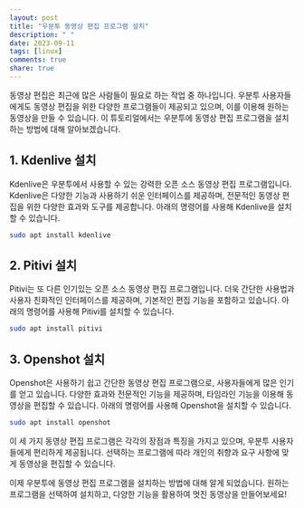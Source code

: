 ```yaml
---
layout: post
title: "우분투 동영상 편집 프로그램 설치"
description: " "
date: 2023-09-11
tags: [linux]
comments: true
share: true
---
```


동영상 편집은 최근에 많은 사람들이 필요로 하는 작업 중 하나입니다. 우분투 사용자들에게도 동영상 편집을 위한 다양한 프로그램들이 제공되고 있으며, 이를 이용해 원하는 동영상을 만들 수 있습니다. 이 튜토리얼에서는 우분투에 동영상 편집 프로그램을 설치하는 방법에 대해 알아보겠습니다.

## 1. Kdenlive 설치

Kdenlive은 우분투에서 사용할 수 있는 강력한 오픈 소스 동영상 편집 프로그램입니다. Kdenlive은 다양한 기능과 사용하기 쉬운 인터페이스를 제공하며, 전문적인 동영상 편집을 위한 다양한 효과와 도구를 제공합니다. 아래의 명령어를 사용해 Kdenlive을 설치할 수 있습니다.

```bash
sudo apt install kdenlive
```

## 2. Pitivi 설치

Pitivi는 또 다른 인기있는 오픈 소스 동영상 편집 프로그램입니다. 더욱 간단한 사용법과 사용자 친화적인 인터페이스를 제공하며, 기본적인 편집 기능을 포함하고 있습니다. 아래의 명령어를 사용해 Pitivi를 설치할 수 있습니다.

```bash
sudo apt install pitivi
```

## 3. Openshot 설치

Openshot은 사용하기 쉽고 간단한 동영상 편집 프로그램으로, 사용자들에게 많은 인기를 얻고 있습니다. 다양한 효과와 전문적인 기능을 제공하며, 타임라인 기능을 이용해 동영상을 편집할 수 있습니다. 아래의 명령어를 사용해 Openshot을 설치할 수 있습니다.

```bash
sudo apt install openshot
```

이 세 가지 동영상 편집 프로그램은 각각의 장점과 특징을 가지고 있으며, 우분투 사용자들에게 편리하게 제공됩니다. 선택하는 프로그램에 따라 개인의 취향과 요구 사항에 맞게 동영상을 편집할 수 있습니다.

이제 우분투에 동영상 편집 프로그램을 설치하는 방법에 대해 알게 되었습니다. 원하는 프로그램을 선택하여 설치하고, 다양한 기능을 활용하여 멋진 동영상을 만들어보세요!